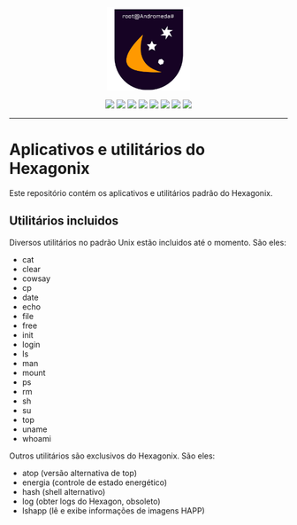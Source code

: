 <p align="center">
<img src="https://github.com/hexagonix/Doc/blob/main/Img/Hexagonix.png" width="150" height="150">
</p>

<div align="center">

![](https://img.shields.io/github/license/hexagonix/Unix-Apps.svg)
![](https://img.shields.io/github/stars/hexagonix/Unix-Apps.svg)
![](https://img.shields.io/github/issues/hexagonix/Unix-Apps.svg)
![](https://img.shields.io/github/issues-closed/hexagonix/Unix-Apps.svg)
![](https://img.shields.io/github/issues-pr/hexagonix/Unix-Apps.svg)
![](https://img.shields.io/github/issues-pr-closed/hexagonix/Unix-Apps.svg)
![](https://img.shields.io/github/downloads/hexagonix/Unix-Apps/total.svg)
![](https://img.shields.io/github/release/hexagonix/Unix-Apps.svg)

</div>

<hr>

# Aplicativos e utilitários do Hexagonix

Este repositório contém os aplicativos e utilitários padrão do Hexagonix.

## Utilitários incluidos

Diversos utilitários no padrão Unix estão incluidos até o momento. São eles:

* cat
* clear
* cowsay
* cp
* date
* echo
* file
* free
* init 
* login
* ls
* man
* mount
* ps
* rm
* sh
* su
* top
* uname
* whoami

Outros utilitários são exclusivos do Hexagonix. São eles:

* atop (versão alternativa de top)
* energia (controle de estado energético)
* hash (shell alternativo)
* log (obter logs do Hexagon, obsoleto)
* lshapp (lê e exibe informações de imagens HAPP)

<!--

Versão deste arquivo: 1.0

-->
